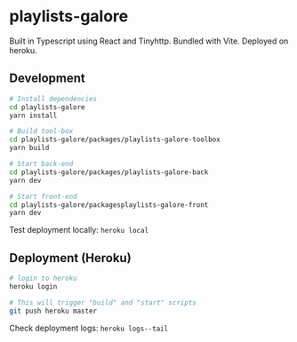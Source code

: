 # playlists-galore

Built in Typescript using React and Tinyhttp.
Bundled with Vite.
Deployed on heroku.

## Development

```sh
# Install dependencies
cd playlists-galore
yarn install

# Build tool-box
cd playlists-galore/packages/playlists-galore-toolbox
yarn build

# Start back-end
cd playlists-galore/packages/playlists-galore-back
yarn dev

# Start front-end
cd playlists-galore/packagesplaylists-galore-front
yarn dev
```

Test deployment locally: `heroku local`

## Deployment (Heroku)

```sh
# login to heroku
heroku login

# This will trigger "build" and "start" scripts
git push heroku master
```

Check deployment logs: `heroku logs--tail`
